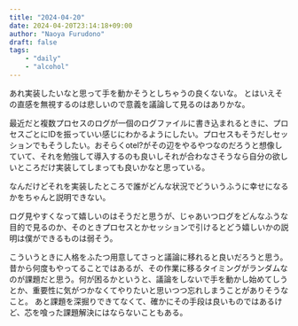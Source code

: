 ```yaml
---
title: "2024-04-20"
date: 2024-04-20T23:14:18+09:00
author: "Naoya Furudono"
draft: false
tags:
    - "daily"
    - "alcohol"
---
```


あれ実装したいなと思って手を動かそうとしちゃうの良くないな。
とはいえその直感を無視するのは悲しいので意義を議論して見るのはありかな。

最近だと複数プロセスのログが一個のログファイルに書き込まれるときに、プロセスごとにIDを振っていい感じにわかるようにしたい。プロセスもそうだしセッションでもそうしたい。おそらくotel?がその辺をやるやつなのだろうと想像していて、それを勉強して導入するのも良いしそれが合わなさそうなら自分の欲しいところだけ実装してしまっても良いかなと思っている。

なんだけどそれを実装したところで誰がどんな状況でどういうふうに幸せになるかをちゃんと説明できない。

ログ見やすくなって嬉しいのはそうだと思うが、じゃあいつログをどんなふうな目的で見るのか、そのときプロセスとかセッションで引けるとどう嬉しいかの説明は僕ができるものは弱そう。

こういうときに人格をふたつ用意してさっと議論に移れると良いだろうと思う。昔から何度もやってることではあるが、その作業に移るタイミングがランダムなのが課題だと思う。何が困るかというと、議論をしないで手を動かし始めてしうとか、重要性に気がつかなくてやりたいと思いつつ忘れしまうことがありそうなこと。
あと課題を深掘りできてなくて、確かにその手段は良いものではあるけど、芯を喰った課題解決にはならないこともある。

